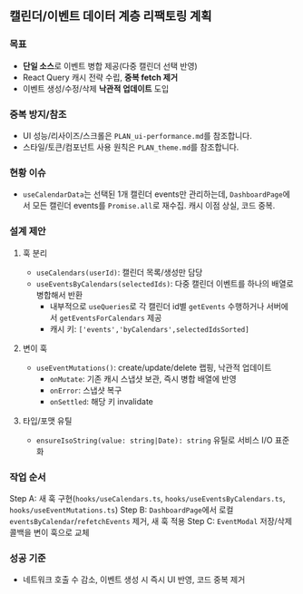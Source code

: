 ## 캘린더/이벤트 데이터 계층 리팩토링 계획

### 목표

- **단일 소스**로 이벤트 병합 제공(다중 캘린더 선택 반영)
- React Query 캐시 전략 수립, **중복 fetch 제거**
- 이벤트 생성/수정/삭제 **낙관적 업데이트** 도입

### 중복 방지/참조

- UI 성능/리사이즈/스크롤은 `PLAN_ui-performance.md`를 참조합니다.
- 스타일/토큰/컴포넌트 사용 원칙은 `PLAN_theme.md`를 참조합니다.

### 현황 이슈

- `useCalendarData`는 선택된 1개 캘린더 events만 관리하는데, `DashboardPage`에서 모든 캘린더 events를 `Promise.all`로 재수집. 캐시 이점 상실, 코드 중복.

### 설계 제안

1. 훅 분리
   - `useCalendars(userId)`: 캘린더 목록/생성만 담당
   - `useEventsByCalendars(selectedIds)`: 다중 캘린더 이벤트를 하나의 배열로 병합해서 반환
     - 내부적으로 `useQueries`로 각 캘린더 id별 `getEvents` 수행하거나 서버에서 `getEventsForCalendars` 제공
     - 캐시 키: `['events','byCalendars',selectedIdsSorted]`

2. 변이 훅
   - `useEventMutations()`: create/update/delete 랩핑, 낙관적 업데이트
     - `onMutate`: 기존 캐시 스냅샷 보관, 즉시 병합 배열에 반영
     - `onError`: 스냅샷 복구
     - `onSettled`: 해당 키 invalidate

3. 타입/포맷 유틸
   - `ensureIsoString(value: string|Date): string` 유틸로 서비스 I/O 표준화

### 작업 순서

Step A: 새 훅 구현(`hooks/useCalendars.ts`, `hooks/useEventsByCalendars.ts`, `hooks/useEventMutations.ts`)
Step B: `DashboardPage`에서 로컬 `eventsByCalendar`/`refetchEvents` 제거, 새 훅 적용
Step C: `EventModal` 저장/삭제 콜백을 변이 훅으로 교체

### 성공 기준

- 네트워크 호출 수 감소, 이벤트 생성 시 즉시 UI 반영, 코드 중복 제거
